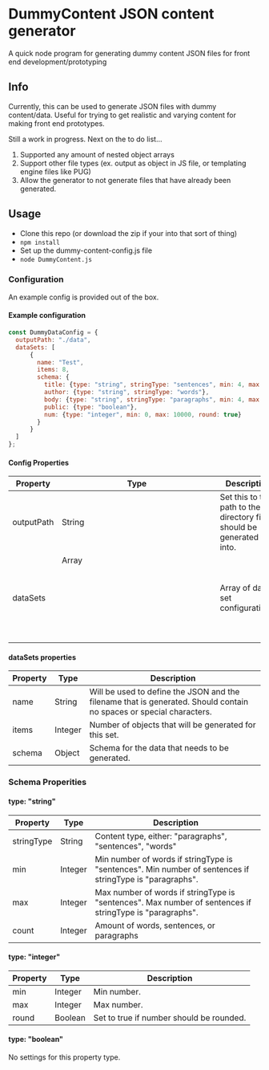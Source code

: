 # DummyContent JSON content generator
A quick node program for generating dummy content JSON files for front end development/prototyping

## Info
Currently, this can be used to generate JSON files with dummy content/data. Useful for trying to get realistic and varying content for making front end prototypes.

Still a work in progress. Next on the to do list...
1. Supported any amount of nested object arrays 
2. Support other file types (ex. output as object in JS file, or templating engine files like PUG)
3. Allow the generator to not generate files that have already been generated.

## Usage
- Clone this repo (or download the zip if your into that sort of thing)
- `npm install`
- Set up the dummy-content-config.js file
- `node DummyContent.js`

### Configuration
An example config is provided out of the box.

#### Example configuration
``` javascript
const DummyDataConfig = {
  outputPath: "./data",
  dataSets: [
	  {
		name: "Test",
		items: 8,
		schema: {
		  title: {type: "string", stringType: "sentences", min: 4, max: 8},
		  author: {type: "string", stringType: "words"},
		  body: {type: "string", stringType: "paragraphs", min: 4, max: 12, count: (Math.random() * 12) + 3},
		  public: {type: "boolean"},
		  num: {type: "integer", min: 0, max: 10000, round: true}
		}
	  }
  ]
};
```

#### Config Properties
| Property      | Type          | Description  |
| ------------- |---------------| -------------|
| outputPath    | String        | Set this to the path to the directory files should be generated into.|
| dataSets      | Array<Object> | Array of data set configurations.|

#### dataSets properties
| Property      | Type        | Description  |
| ------------- |-------------| -------------|
| name          | String      | Will be used to define the JSON and the filename that is generated. Should contain no spaces or special characters.|
| items         | Integer     | Number of objects that will be generated for this set. |
| schema        | Object      | Schema for the data that needs to be generated. |

### Schema Properities
#### type: "string"
| Property      | Type       | Description  |
| ------------- |------------| -------------|
| stringType    | String     | Content type, either: "paragraphs", "sentences", "words" |
| min           | Integer    | Min number of words if stringType is "sentences". Min number of sentences if stringType is "paragraphs". |
| max           | Integer    | Max number of words if stringType is "sentences". Max number of sentences if stringType is "paragraphs". |
| count         | Integer    | Amount of words, sentences, or paragraphs |
#### type: "integer"
| Property      | Type        | Description  |
| ------------- |-------------| -------------|
| min           | Integer     | Min number. |
| max           | Integer     | Max number. |
| round         | Boolean     | Set to true if number should be rounded. |
#### type: "boolean"
No settings for this property type.
